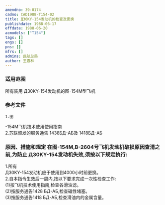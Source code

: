 ```yaml
---
amendno: 39-0174  
cadno: CAD1988-T154-02  
title: Д30KY-154发动机的检查及更换  
publishdate: 1988-06-17  
effdate: 1988-06-20  
acmodels: ["T154"]  
tags: []  
engs: []  
pns: []  
mfrs: []  
admins: 民航总局  
author: 王春林  
---
```

  
### 适用范围  
所有装用 Д30KY-154发动机的图-154M型飞机  
  
<!--more-->  
### 参考文件  
    1.图  
-154M飞机技术使用使用指南  
    2.苏联颁发的服务通告 1438БД-AБ及 1418БД-AБ  
  
### 原因、措施和规定 在图-154M,B-2604号飞机发动机破损原因查清之前,为防止 Д30KY-154发动机失效,须按以下规定执行:  
1.所有  
Д30KY-154发动机应于使用到4000小时前更换。  
    2.自本指令生效后一周内,按以下要求完成一次性检查工作:  
     (1)按飞机技术使用指南,检查各滑油滤。  
 (2)按服务通告1428 БД-AБ,检查磁性堵塞。  
 (3)按服务通告1418 БД-AБ,检查滑油内的金属含量。  
  

